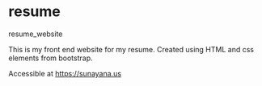 # resume
resume_website

This is my front end website for my resume.
Created using HTML and css elements from bootstrap.

Accessible at https://sunayana.us
